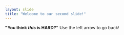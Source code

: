 ```yaml
---
layout: slide
title: "Welcome to our second slide!"
---
```

**"You think *this* is HARD?"**
Use the left arrow to go back!
